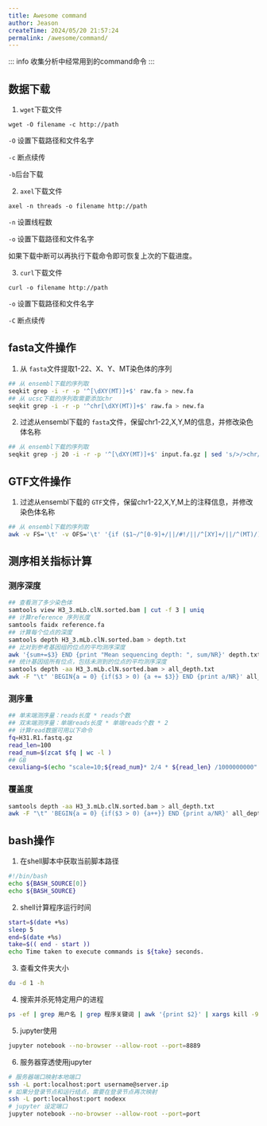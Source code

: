 ```yaml
---
title: Awesome command
author: Jeason
createTime: 2024/05/20 21:57:24
permalink: /awesome/command/
---
```

::: info
收集分析中经常用到的command命令
:::

## 数据下载

1. `wget`下载文件

```
wget -O filename -c http://path
```

`-O` 设置下载路径和文件名字

`-c` 断点续传

`-b`后台下载

2. `axel`下载文件

```
axel -n threads -o filename http://path
```

`-n` 设置线程数

`-o` 设置下载路径和文件名字

如果下载中断可以再执行下载命令即可恢复上次的下载进度。

3. `curl`下载文件

```
curl -o filename http://path
```

`-o` 设置下载路径和文件名字

`-C` 断点续传

## fasta文件操作

1. 从 `fasta`文件提取1-22、X、Y、MT染色体的序列

```sh
## 从 ensembl下载的序列取
seqkit grep -i -r -p '^[\dXY(MT)]+$' raw.fa > new.fa
## 从 ucsc下载的序列取需要添加chr
seqkit grep -i -r -p '^chr[\dXY(MT)]+$' raw.fa > new.fa
```

2. 过滤从ensembl下载的 `fasta`文件，保留chr1-22,X,Y,M的信息，并修改染色体名称

```sh
## 从 ensembl下载的序列取
seqkit grep -j 20 -i -r -p '^[\dXY(MT)]+$' input.fa.gz | sed 's/>/>chr/g' | sed 's/chrMT/chrM/g' > input.filter_config.fa
```

## GTF文件操作

1. 过滤从ensembl下载的 `GTF`文件，保留chr1-22,X,Y,M上的注释信息，并修改染色体名称

```sh
## 从 ensembl下载的序列取
awk -v FS='\t' -v OFS='\t' '{if ($1~/^[0-9]+/||/#!/||/^[XY]+/||/^(MT)/) print $0}' input.gtf | sed 's/^/chr/g' | sed 's/^chr#/#/g' | sed 's/^chrMT/chrM/g' > input.filter_changed.gtf
```

## 测序相关指标计算

### 测序深度

```sh
## 查看测了多少染色体
samtools view H3_3.mLb.clN.sorted.bam | cut -f 3 | uniq
## 计算reference 序列长度
samtools faidx reference.fa
## 计算每个位点的深度
samtools depth H3_3.mLb.clN.sorted.bam > depth.txt
## 比对到参考基因组的位点的平均测序深度
awk '{sum+=$3} END {print "Mean sequencing depth: ", sum/NR}' depth.txt
## 统计基因组所有位点，包括未测到的位点的平均测序深度
samtools depth -aa H3_3.mLb.clN.sorted.bam > all_depth.txt
awk -F "\t" 'BEGIN{a = 0} {if($3 > 0) {a += $3}} END {print a/NR}' all_depth.txt
```

### 测序量

```sh
## 单末端测序量：reads长度 * reads个数
## 双末端测序量：单端reads长度 * 单端reads个数 * 2
## 计算read数据可用以下命令
fq=H31.R1.fastq.gz
read_len=100
read_num=$(zcat $fq | wc -l )
## GB
cexuliang=$(echo "scale=10;${read_num}* 2/4 * ${read_len} /1000000000" | bc)
```

### 覆盖度

```sh
samtools depth -aa H3_3.mLb.clN.sorted.bam > all_depth.txt
awk -F "\t" 'BEGIN{a = 0} {if($3 > 0) {a++}} END {print a/NR}' all_depth.txt
```

## bash操作

1. 在shell脚本中获取当前脚本路径

```sh
#!/bin/bash
echo ${BASH_SOURCE[0]}
echo ${BASH_SOURCE}
```

2. shell计算程序运行时间

```sh
start=$(date +%s)
sleep 5
end=$(date +%s)
take=$(( end - start ))
echo Time taken to execute commands is ${take} seconds.
```

3. 查看文件夹大小

```sh
du -d 1 -h
```

4. 搜索并杀死特定用户的进程

```sh
ps -ef | grep 用户名 | grep 程序关键词 | awk '{print $2}' | xargs kill -9
```

5. jupyter使用

```sh
jupyter notebook --no-browser --allow-root --port=8889
```

6. 服务器穿透使用jupyter

```sh
# 服务器端口映射本地端口
ssh -L port:localhost:port username@server.ip
# 如果分登录节点和运行结点，需要在登录节点再次映射
ssh -L port:localhost:port nodexx
# jupyter 设定端口
jupyter notebook --no-browser --allow-root --port=port
```